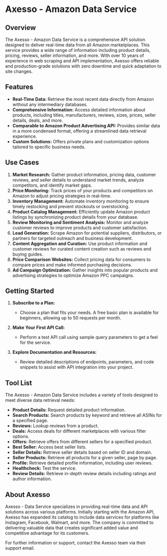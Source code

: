 # Axesso - Amazon Data Service

## Overview

The Axesso - Amazon Data Service is a comprehensive API solution designed to deliver real-time data from all Amazon marketplaces. This service provides a wide range of information including product details, pricing, reviews, seller information, and more. With over 10 years of experience in web scraping and API implementation, Axesso offers reliable and production-grade solutions with zero downtime and quick adaptation to site changes.

## Features

- **Real-Time Data:** Retrieve the most recent data directly from Amazon without any intermediary databases.
- **Comprehensive Information:** Access detailed information about products, including titles, manufacturers, reviews, sizes, prices, seller details, deals, and more.
- **Comparable to Amazon Product Advertising API:** Provides similar data in a more condensed format, offering a streamlined data retrieval experience.
- **Custom Solutions:** Offers private plans and customization options tailored to specific business needs.

## Use Cases

1. **Market Research:** Gather product information, pricing data, customer reviews, and seller details to understand market trends, analyze competitors, and identify market gaps.
2. **Price Monitoring:** Track prices of your products and competitors on Amazon to adjust pricing strategies in real-time.
3. **Inventory Management:** Automate inventory monitoring to ensure timely restocking and prevent stockouts or overstocking.
4. **Product Catalog Management:** Efficiently update Amazon product listings by synchronizing product details from your database.
5. **Review Monitoring and Sentiment Analysis:** Monitor and analyze customer reviews to improve products and customer satisfaction.
6. **Lead Generation:** Scrape Amazon for potential suppliers, distributors, or partners for targeted outreach and business development.
7. **Content Aggregation and Curation:** Use product information and customer reviews for curated content creation such as reviews and buying guides.
8. **Price Comparison Websites:** Collect pricing data for consumers to compare prices and make informed purchasing decisions.
9. **Ad Campaign Optimization:** Gather insights into popular products and advertising strategies to optimize Amazon PPC campaigns.

## Getting Started

1. **Subscribe to a Plan:**
   - Choose a plan that fits your needs. A free basic plan is available for beginners, allowing up to 50 requests per month.

2. **Make Your First API Call:**
   - Perform a test API call using sample query parameters to get a feel for the service.

3. **Explore Documentation and Resources:**
   - Review detailed descriptions of endpoints, parameters, and code snippets to assist with API integration into your project.

## Tool List

The Axesso - Amazon Data Service includes a variety of tools designed to meet diverse data retrieval needs:

- **Product Details:** Request detailed product information.
- **Search Products:** Search products by keyword and retrieve all ASINs for a specified page.
- **Reviews:** Lookup reviews from a product.
- **Deals:** Access deals for different marketplaces with various filter options.
- **Offers:** Retrieve offers from different sellers for a specified product.
- **Best Seller:** Access best seller lists.
- **Seller Details:** Retrieve seller details based on seller ID and domain.
- **Seller Products:** Retrieve all products for a given seller, page by page.
- **Profile:** Retrieve detailed profile information, including user reviews.
- **Healthcheck:** Test the service.
- **Review Details:** Retrieve in-depth review details including ratings and author information.

## About Axesso

Axesso - Data Service specializes in providing real-time data and API solutions across various platforms. Initially starting with the Amazon API, Axesso has expanded its catalog to include data services for platforms like Instagram, Facebook, Walmart, and more. The company is committed to delivering valuable data that creates significant added value and competitive advantage for its customers.

For further information or support, contact the Axesso team via their support email.